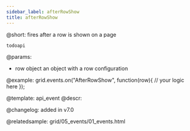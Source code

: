 ```yaml
---
sidebar_label: afterRowShow
title: afterRowShow
---          
```


@short: fires after a row is shown on a page

```todoapi ```


@params: 
- row   object  an object with a row configuration

@example:
grid.events.on("AfterRowShow", function(row){
    // your logic here
});


@template: api_event
@descr:

@changelog: added in v7.0

@relatedsample: grid/05_events/01_events.html


